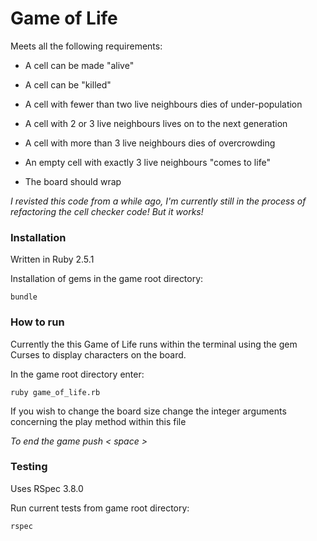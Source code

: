 # Game of Life

Meets all the following requirements:

- A cell can be made "alive"

- A cell can be "killed"

- A cell with fewer than two live neighbours dies of under-population

- A cell with 2 or 3 live neighbours lives on to the next generation

- A cell with more than 3 live neighbours dies of overcrowding

- An empty cell with exactly 3 live neighbours "comes to life"

- The board should wrap

*I revisted this code from a while ago, I'm currently still in the process of refactoring the cell checker code! But it works!*

### Installation

Written in Ruby 2.5.1

Installation of gems in the game root directory:

`bundle`


### How to run
Currently the this Game of Life runs within the terminal using the gem Curses to display characters on the board.

In the game root directory enter:

`ruby game_of_life.rb`

If you wish to change the board size change the integer arguments concerning the play method within this file

*To end the game push < space >*


### Testing

Uses RSpec 3.8.0

Run current tests from game root directory:

`rspec`
